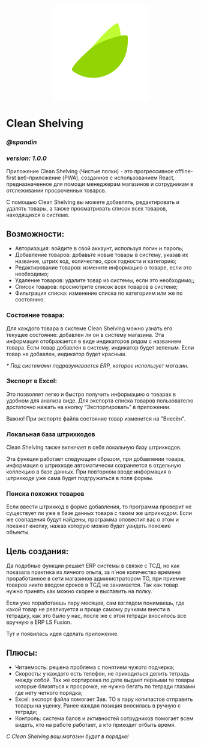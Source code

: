 <p align="center">
  <img src="https://github.com/spandin/clean-shelving/blob/main/public/icon-256x256.png" />
</p>

# Clean Shelving
### <i>@spandin</i>
### <i>version: 1.0.0</i>

Приложение Clean Shelving (Чистые полки) - это прогрессивное offline-first веб-приложение (PWA), созданное с использованием React, предназначенное для помощи менеджерам магазинов и сотрудникам в отслеживании просроченных товаров. 

С помощью Clean Shelving вы можете добавлять, редактировать и удалять товары, а также просматривать список всех товаров, находящихся в системе.

## Возможности:
<ul>
  <li>Авторизация: войдите в свой аккаунт, используя логин и пароль;</li>
  <li>Добавление товаров: добавьте новые товары в систему, указав их название, штрих код, количество, срок годности и категорию;</li>
  <li>Редактирование товаров: измените информацию о товаре, если это необходимо;</li>
  <li>Удаление товаров: удалите товар из системы, если это необходимо;;</li>
  <li>Список товаров: просмотрите список всех товаров в системе;</li>
  <li>Фильтрация списка: изменение списка по категориям или же по состоянию.</li>
</ul>

### Состояние товара:
Для каждого товара в системе Clean Shelving можно узнать его текущее состояние: добавлен ли он в систему магазина. Эта информация отображается в виде индикаторов рядом с названием товара.
Если товар добавлен в систему, индикатор будет зеленым. Если товар не добавлен, индикатор будет красным.

<i>* Под системами подразумевается ERP, которое использует магазин.</i>

### Экспорт в Excel:
Это позволяет легко и быстро получить информацию о товарах в удобном для анализа виде.
Для экспорта списка товаров пользователю достаточно нажать на кнопку “Экспортировать” в приложении. 

Важно! При экспорте файла состояние товар изменится на "Внесён".

### Локальная база штрихкодов
Clean Shelving также включает в себя локальную базу штрихкодов. 

Эта функция работает следующим образом, при добавлении товара, информация о штрихкоде автоматически сохраняется в отдельную коллекцию в базе данных. При повторном вводе информация о штрихкоде уже сама будет подгружаться в поля формы.

### Поиска похожих товаров
Если ввести штрихкод в форме добавления, то программа проверит не существует ли уже в базе данных товара с таким же штрихкодом. Если же совпадения будут найдены, программа оповестит вас о этом и покажет кнопку, нажав которую можно будет увидеть похожие объекты.

## Цель создания:
Да подобные функции решает ERP системы в связке с ТСД, но как показала практика из личного опыта, за n`ное количество времени проработанное в сети магазинов администратором ТО, при приемке товаров никто вводом сроков в ТСД не занимается. Так как товар нужно принять как можно скорее и выставить на полку. 

Если уже поработаешь пару месяцев, сам взглядом понимаешь, где какой товар не реализуется и проще самому ручками внести в тетрадку, как это было у нас, после же с этой тетради вносилось все вручную в ERP LS Fusion.

Тут и появилась идея сделать приложение.

## Плюсы:
<ul>
<li>Читаемость: решена проблема с понятием чужого подчерка;</li>
<li>Скорость: у каждого есть телефон, не приходиться делить тетрадь между собой. Так же сортировка по дате выдает первыми те товары которые близяться к просрочке, не нужно бегать по тетради глазами где нету четкого порядка;</li>
<li>Excel: экспорт файла помогает Зав. ТО в пару копипастов отправить товары на уценку. Ранее каждая позиция вносилась в ручную с тетради;</li>
<li>Контроль: система балов и активностей сотрудников помогает всем видеть, кто на работе работает, а кто приходит отбыть время.</li>
</ul>

<i>С Clean Shelving ваш магазин будет в порядке!</i>
